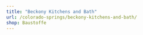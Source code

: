 ```yaml
---
title: "Beckony Kitchens and Bath"
url: /colorado-springs/beckony-kitchens-and-bath/
shop: Baustoffe
---
```

